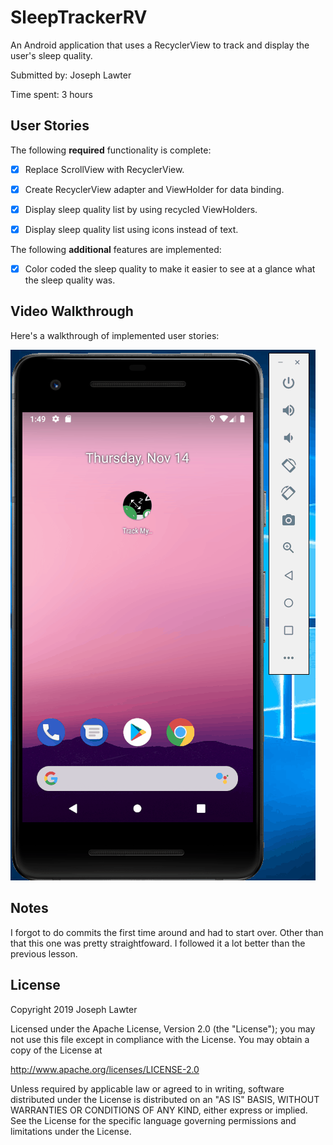 # SleepTrackerRV
An Android application that uses a RecyclerView to track and display the user's sleep quality.

Submitted by: Joseph Lawter

Time spent: 3 hours

## User Stories

The following **required** functionality is complete:

* [X] Replace ScrollView with RecyclerView.
* [X] Create RecyclerView adapter and ViewHolder for data binding.
* [X] Display sleep quality list by using recycled ViewHolders.
* [X] Display sleep quality list using icons instead of text.


The following **additional** features are implemented:

* [X] Color coded the sleep quality to make it easier to see at a glance what the sleep quality was.

## Video Walkthrough 

Here's a walkthrough of implemented user stories:

<img src='sleepTracker.gif' title='Sleep Tracker RecyclerView animated demo' alt='Sleep Tracker RecyclerView demo' />

## Notes

I forgot to do commits the first time around and had to start over. Other than that this one was pretty straightfoward. I followed it a lot better than the previous lesson.

## License

Copyright 2019 Joseph Lawter

Licensed under the Apache License, Version 2.0 (the "License");
you may not use this file except in compliance with the License.
You may obtain a copy of the License at

http://www.apache.org/licenses/LICENSE-2.0

Unless required by applicable law or agreed to in writing, software
distributed under the License is distributed on an "AS IS" BASIS,
WITHOUT WARRANTIES OR CONDITIONS OF ANY KIND, either express or implied.
See the License for the specific language governing permissions and
limitations under the License.
